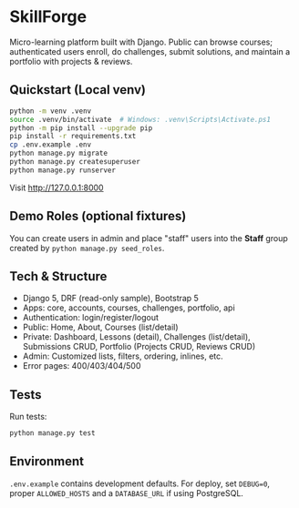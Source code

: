 # SkillForge

Micro-learning platform built with Django. Public can browse courses; authenticated users enroll, do challenges, submit solutions, and maintain a portfolio with projects & reviews.

## Quickstart (Local venv)

```bash
python -m venv .venv
source .venv/bin/activate  # Windows: .venv\Scripts\Activate.ps1
python -m pip install --upgrade pip
pip install -r requirements.txt
cp .env.example .env
python manage.py migrate
python manage.py createsuperuser
python manage.py runserver
```

Visit http://127.0.0.1:8000

## Demo Roles (optional fixtures)

You can create users in admin and place "staff" users into the **Staff** group created by `python manage.py seed_roles`.

## Tech & Structure

- Django 5, DRF (read-only sample), Bootstrap 5
- Apps: core, accounts, courses, challenges, portfolio, api
- Authentication: login/register/logout
- Public: Home, About, Courses (list/detail)
- Private: Dashboard, Lessons (detail), Challenges (list/detail), Submissions CRUD, Portfolio (Projects CRUD, Reviews CRUD)
- Admin: Customized lists, filters, ordering, inlines, etc.
- Error pages: 400/403/404/500

## Tests

Run tests:

```bash
python manage.py test
```

## Environment

`.env.example` contains development defaults. For deploy, set `DEBUG=0`, proper `ALLOWED_HOSTS` and a `DATABASE_URL` if using PostgreSQL.
